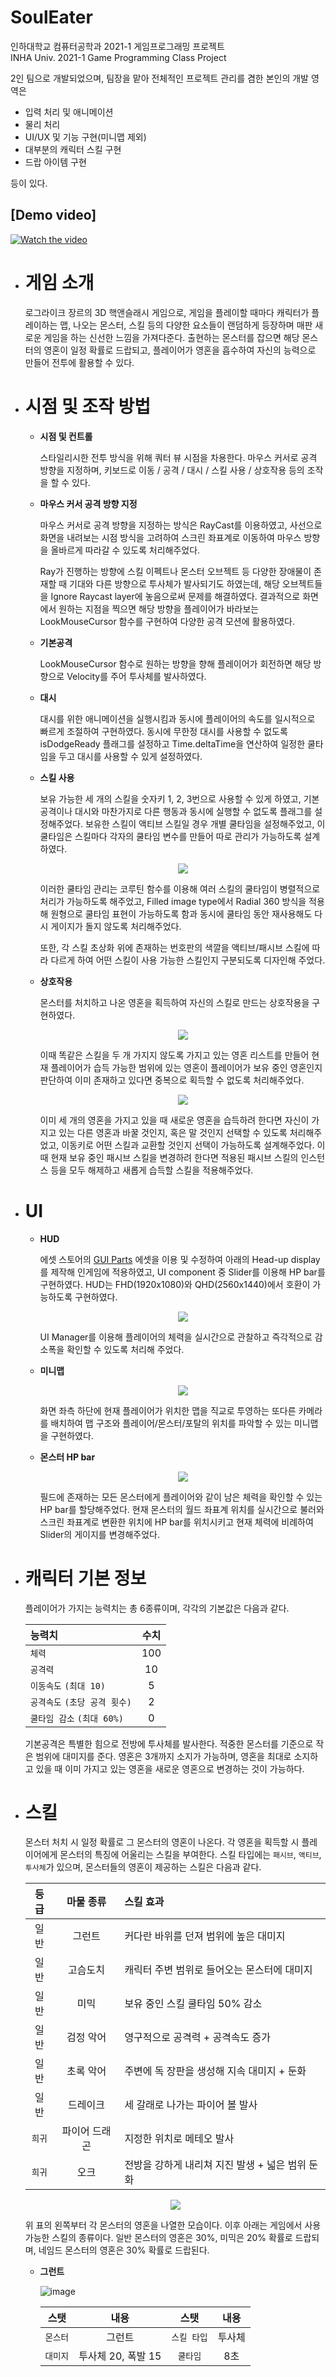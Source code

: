 # SoulEater
인하대학교 컴퓨터공학과 2021-1 게임프로그래밍  프로젝트  
INHA Univ. 2021-1 Game Programming Class Project

2인 팀으로 개발되었으며, 팀장을 맡아 전체적인 프로젝트 관리를 겸한 본인의 개발 영역은

- 입력 처리 및 애니메이션
- 물리 처리
- UI/UX 및 기능 구현(미니맵 제외)
- 대부분의 캐릭터 스킬 구현
- 드랍 아이템 구현

등이 있다.

## [Demo video]

[![Watch the video](https://images.velog.io/images/cedongne/post/77b1bfa0-8064-4729-b82d-191ce4300848/SoulEater%20Thumbnail.png)](https://youtu.be/NiL4u9SOjL0)

- # 게임 소개
  로그라이크 장르의 3D 핵앤슬래시 게임으로, 게임을 플레이할 때마다 캐릭터가 플레이하는 맵, 나오는 몬스터, 스킬 등의 다양한 요소들이 랜덤하게 등장하며 매판 새로운 게임을 하는 신선한 느낌을 가져다준다. 출현하는 몬스터를 잡으면 해당 몬스터의 영혼이 일정 확률로 드랍되고, 플레이어가 영혼을 흡수하여 자신의 능력으로 만들어 전투에 활용할 수 있다.
  
- # 시점 및 조작 방법
  
    - **시점 및 컨트롤** 
    
      스타일리시한 전투 방식을 위해 쿼터 뷰 시점을 차용한다. 마우스 커서로 공격 방향을 지정하며, 키보드로 이동 / 공격 / 대시 / 스킬 사용 / 상호작용 등의 조작을 할 수 있다.
    
    - **마우스 커서 공격 방향 지정**
      
      마우스 커서로 공격 방향을 지정하는 방식은 RayCast를 이용하였고, 사선으로 화면을 내려보는 시점 방식을 고려하여 스크린 좌표계로 이동하여 마우스 방향을 올바르게 따라갈 수 있도록 처리해주었다. 
      
      Ray가 진행하는 방향에 스킬 이펙트나 몬스터 오브젝트 등 다양한 장애물이 존재할 때 기대와 다른 방향으로 투사체가 발사되기도 하였는데, 해당 오브젝트들을 Ignore Raycast layer에 놓음으로써 문제를 해결하였다. 결과적으로 화면에서 원하는 지점을 찍으면 해당 방향을 플레이어가 바라보는 LookMouseCursor 함수를 구현하여 다양한 공격 모션에 활용하였다.
    
    - **기본공격**
      
      LookMouseCursor 함수로 원하는 방향을 향해 플레이어가 회전하면 해당 방향으로 Velocity를 주어 투사체를 발사하였다.
  
    - **대시**
   
      대시를 위한 애니메이션을 실행시킴과 동시에 플레이어의 속도를 일시적으로 빠르게 조절하여 구현하였다. 동시에 무한정 대시를 사용할 수 없도록 isDodgeReady 플래그를 설정하고 Time.deltaTime을 연산하여 일정한 쿨타임을 두고 대시를 사용할 수 있게 설정하였다.

    - **스킬 사용**
 
      보유 가능한 세 개의 스킬을 숫자키 1, 2, 3번으로 사용할 수 있게 하였고, 기본공격이나 대시와 마찬가지로 다른 행동과 동시에 실행할 수 없도록 플래그를 설정해주었다. 보유한 스킬이 액티브 스킬일 경우 개별 쿨타임을 설정해주었고, 이 쿨타임은 스킬마다 각자의 쿨타임 변수를 만들어 따로 관리가 가능하도록 설계하였다. 
      
      <p align="center"><img src = "https://user-images.githubusercontent.com/57585303/149352843-97912d9a-cf5c-4e33-8ccf-b2bc42b9beac.png"></p>
      
      이러한 쿨타임 관리는 코루틴 함수를 이용해 여러 스킬의 쿨타임이 병렬적으로 처리가 가능하도록 해주었고, Filled image type에서 Radial 360 방식을 적용해 원형으로 쿨타임 표현이 가능하도록 함과 동시에 쿨타임 동안 재사용해도 다시 게이지가 돌지 않도록 처리해주었다.
      
      또한, 각 스킬 초상화 위에 존재하는 번호판의 색깔을 액티브/패시브 스킬에 따라 다르게 하여 어떤 스킬이 사용 가능한 스킬인지 구분되도록 디자인해 주었다.
      
    - **상호작용**
    
      몬스터를 처치하고 나온 영혼을 획득하여 자신의 스킬로 만드는 상호작용을 구현하였다.
      
      <p align="center"><img src = "https://user-images.githubusercontent.com/57585303/149353270-cab83d81-ad10-482a-8fcc-06b0cc33e4df.png"></p>
      
      이때 똑같은 스킬을 두 개 가지지 않도록 가지고 있는 영혼 리스트를 만들어 현재 플레이어가 습득 가능한 범위에 있는 영혼이 플레이어가 보유 중인 영혼인지 판단하여 이미 존재하고 있다면 중복으로 획득할 수 없도록 처리해주었다.
            
      <p align="center"><img src = "https://user-images.githubusercontent.com/57585303/149353939-bbebcd77-ab08-4f06-89d6-4c0e68127afa.png"></p>
      
      이미 세 개의 영혼을 가지고 있을 때 새로운 영혼을 습득하려 한다면 자신이 가지고 있는 다른 영혼과 바꿀 것인지, 혹은 말 것인지 선택할 수 있도록 처리해주었고, 이동키로 어떤 스킬과 교환할 것인지 선택이 가능하도록 설계해주었다. 이때 현재 보유 중인 패시브 스킬을 변경하려 한다면 적용된 패시브 스킬의 인스턴스 등을 모두 해제하고 새롭게 습득할 스킬을 적용해주었다.
      
- # UI
  - **HUD**
  
    에셋 스토어의 [GUI Parts](https://assetstore.unity.com/packages/2d/gui/icons/gui-parts-159068) 에셋을 이용 및 수정하여 아래의 Head-up display를 제작해 인게임에 적용하였고, UI component 중 Slider를 이용해 HP bar를 구현하였다. HUD는 FHD(1920x1080)와 QHD(2560x1440)에서 호환이 가능하도록 구현하였다.
    
    <p align="center"><img src = "https://user-images.githubusercontent.com/57585303/149356222-70ba4a7b-cfce-4001-86f0-fb0d06bd5e43.png"></p>

    
    UI Manager를 이용해 플레이어의 체력을 실시간으로 관찰하고 즉각적으로 감소폭을 확인할 수 있도록 처리해 주었다.
    
  - **미니맵**
  
    <p align="center"><img src = "https://user-images.githubusercontent.com/57585303/149355002-d28a97ef-f1e0-4777-a6b3-2df40218dba6.png"></p>
    
    화면 좌측 하단에 현재 플레이어가 위치한 맵을 직교로 투영하는 또다른 카메라를 배치하여 맵 구조와 플레이어/몬스터/포탈의 위치를 파악할 수 있는 미니맵을 구현하였다.

  - **몬스터 HP bar**
  
    <p align="center"><img src = "https://user-images.githubusercontent.com/57585303/149355040-20ec8f19-86ce-473a-9ed1-ad559afed735.png"></p>
    
    필드에 존재하는 모든 몬스터에게 플레이어와 같이 남은 체력을 확인할 수 있는 HP bar를 할당해주었다. 현재 몬스터의 월드 좌표계 위치를 실시간으로 불러와 스크린 좌표계로 변환한 위치에 HP bar를 위치시키고 현재 체력에 비례하여 Slider의 게이지를 변경해주었다.

- # 캐릭터 기본 정보

  플레이어가 가지는 능력치는 총 6종류이며, 각각의 기본값은 다음과 같다.
  
  |  능력치                      | 수치  |
  | :-------------------------  | :---: |
  | `체력`                       | 100  |
  | `공격력` 		  	            | 10   |
  | `이동속도` `(최대 10)`       | 5	   |
  | `공격속도` `(초당 공격 횟수)` | 2    |
  | `쿨타임 감소` `(최대 60%)`   | 0     |

  기본공격은 특별한 힘으로 전방에 투사체를 발사한다. 적중한 몬스터를 기준으로 작은 범위에 대미지를 준다. 영혼은 3개까지 소지가 가능하며, 영혼을 최대로 소지하고 있을 때 이미 가지고 있는 영혼을 새로운 영혼으로 변경하는 것이 가능하다.
  
- # 스킬
  몬스터 처치 시 일정 확률로 그 몬스터의 영혼이 나온다. 각 영혼을 획득할 시 플레이어에게 몬스터의 특징에 어울리는 스킬을 부여한다. 스킬 타입에는 `패시브`, `액티브`, `투사체`가 있으며, 몬스터들의 영혼이 제공하는 스킬은 다음과 같다. 
  
  | 등급 | 마물 종류       | 스킬 효과                                    |
  |:----:|:--------------:|:---------------------------------------------|
  | 일반 | 그런트          | 커다란 바위를 던져 범위에 높은 대미지          |
  | 일반 | 고슴도치        | 캐릭터 주변 범위로 들어오는 몬스터에 대미지     |
  | 일반 | 미믹            | 보유 중인 스킬 쿨타임 50% 감소                |
  | 일반 | 검정 악어       | 영구적으로 공격력 + 공격속도 증가              |
  | 일반 | 초록 악어       | 주변에 독 장판을 생성해 지속 대미지 + 둔화      |
  | 일반 | 드레이크        | 세 갈래로 나가는 파이어 볼 발사                |
  | `희귀` | 파이어 드래곤 | 지정한 위치로 메테오 발사                      |
  | `희귀` | 오크          | 전방을 강하게 내리쳐 지진 발생 + 넓은 범위 둔화 |
  
  <p align="center"><img src = "https://user-images.githubusercontent.com/57585303/149355089-24986c27-c42e-4587-a469-1f46cfa15ce2.png"></p>

  위 표의 왼쪽부터 각 몬스터의 영혼을 나열한 모습이다. 이후 아래는 게임에서 사용 가능한 스킬의 종류이다. 일반 몬스터의 영혼은 30%, 미믹은 20% 확률로 드랍되며, 네임드 몬스터의 영혼은 30%
확률로 드랍된다.
  - **그런트**
    
    ![image](https://user-images.githubusercontent.com/57585303/149383476-d446f326-5468-42f8-9113-12d8f24d2b2f.png)

    |스탯      | 내용              | 스탯        | 내용 |
    |:--------:|:-----------------:|:----------:|:----:|
    | `몬스터` | 그런트             | `스킬 타입` |투사체|
    | `대미지` | 투사체 20, 폭발 15 | `쿨타임`    |8초   |
